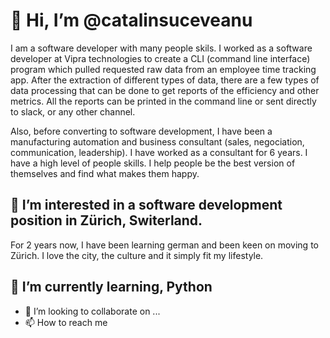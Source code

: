 # 👋 Hi, I’m @catalinsuceveanu

I am a software developer with many people skils. I worked as a software developer at Vipra technologies to create a CLI (command line interface) program which pulled requested raw data from an employee time tracking app. After the extraction of different types of data, there are a few types of data processing that can be done to get reports of the efficiency and other metrics. All the reports can be printed in the command line or sent directly to slack, or any other channel.

Also, before converting to software development, I have been a manufacturing automation and business consultant (sales, negociation, communication, leadership). I have worked as a consultant for 6 years.
I have a high level of people skills. I help people be the best version of themselves and find what makes them happy.

## 👀 I’m interested in a software development position in Zürich, Switerland.

For 2 years now, I have been learning german and been keen on moving to Zürich. I love the city, the culture and it simply fit my lifestyle.

## 🌱 I’m currently learning, Python
- 💞️ I’m looking to collaborate on ...
- 📫 How to reach me 

<!---
catalinsuceveanu/catalinsuceveanu is a ✨ special ✨ repository because its `README.md` (this file) appears on your GitHub profile.
You can click the Preview link to take a look at your changes.
--->
